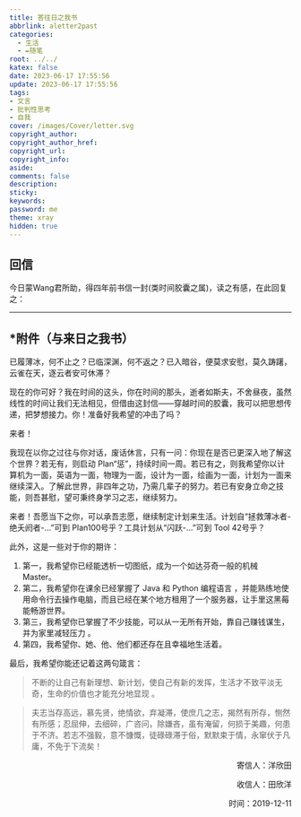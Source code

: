 ```yaml
---
title: 答往日之我书
abbrlink: aletter2past
categories:
  - 生活
  - ✒️随笔
root: ../../
katex: false
date: 2023-06-17 17:55:56
update: 2023-06-17 17:55:56
tags:
- 文言
- 批判性思考
- 自我
cover: /images/Cover/letter.svg
copyright_author:
copyright_author_href:
copyright_url:
copyright_info:
aside:
comments: false
description:
sticky:
keywords:
password: me
theme: xray
hidden: true
---
```


## 回信
今日蒙Wang君所助，得四年前书信一封(类时间胶囊之属)，读之有感，在此回复之：




---
## \*附件（与来日之我书）
已履薄冰，何不止之？已临深渊，何不返之？已入暗谷，便莫求安慰，莫久踌躇，云雀在天，逐云者安可休滞？

现在的你可好？我在时间的这头，你在时间的那头，逝者如斯夫，不舍昼夜，虽然线性的时间让我们无法相见，但借由这封信——穿越时间的胶囊，我可以把思想传递，把梦想接力。你！准备好我希望的冲击了吗？

来者！

我现在以你之过往与你对话，废话休言，只有一问：你现在是否已更深入地了解这个世界？若无有，则启动 Plan“惩”，持续时间一周。若已有之，则我希望你以计算机为一面，英语为一面，物理为一面，设计为一面，绘画为一面，计划为一面来继续深入。了解此世界，非四年之功，乃需几辈子的努力。若已有安身立命之技能，则吾甚慰，望可秉终身学习之志，继续努力。


来者！吾愿当下之你，可以承吾志愿，继续制定计划来生活。计划自“拯救薄冰者-绝夭阏者-...”可到 Plan100号乎？工具计划从“闪跃-...”可到 Tool 42号乎？

此外，这是一些对于你的期许：
1. 第一，我希望你已经能透析一切图纸，成为一个如达芬奇一般的机械 Master。
2. 第二，我希望你在课余已经掌握了 Java 和 Python 编程语言 ，并能熟练地使用命令行去操作电脑，而且已经在某个地方租用了一个服务器，让手里这黑莓能畅游世界。
3. 第三，我希望你已掌握了不少技能，可以从一无所有开始，靠自己赚钱谋生，并为家里减轻压力  。
4. 第四，我希望你、她、他、他们都还存在且幸福地生活着。


最后，我希望你能还记着这两句箴言：
>不断的让自己有新理想、新计划，使自己有新的发挥，生活才不致平淡无奇，生命的价值也才能充分地显现 。


>夫志当存高远，慕先贤，绝情欲，弃凝滞，使庶几之志，揭然有所存，恻然有所感；忍屈伸，去细碎，广咨问，除嫌吝，虽有淹留，何损于美趣，何患于不济。若志不强毅，意不慷慨，徒碌碌滞于俗，默默束于情，永窜伏于凡庸，不免于下流矣！











<p align="right">寄信人：洋欣田</p>
<p align="right">收信人：田欣洋</p>
<p align="right">时间：2019-12-11</p>